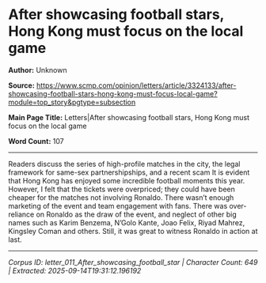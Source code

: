 # After showcasing football stars, Hong Kong must focus on the local game

**Author:** Unknown

**Source:** https://www.scmp.com/opinion/letters/article/3324133/after-showcasing-football-stars-hong-kong-must-focus-local-game?module=top_story&pgtype=subsection

**Main Page Title:** Letters|After showcasing football stars, Hong Kong must focus on the local game

**Word Count:** 107

---

Readers discuss the series of high-profile matches in the city, the legal framework for same-sex partnershipships, and a recent scam
It is evident that Hong Kong has enjoyed some incredible football moments this year.
However, I felt that the tickets were overpriced; they could have been cheaper for the matches not involving Ronaldo. There wasn’t enough marketing of the event and team engagement with fans. There was over-reliance on Ronaldo as the draw of the event, and neglect of other big names such as Karim Benzema, N’Golo Kante, Joao Felix, Riyad Mahrez, Kingsley Coman and others. Still, it was great to witness Ronaldo in action at last.

---

*Corpus ID: letter_011_After_showcasing_football_star | Character Count: 649 | Extracted: 2025-09-14T19:31:12.196192*
